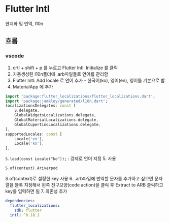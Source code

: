 # Flutter Intl
현지화 및 번역, l10n

## 흐름
### vscode
1. crtl + shift + p 를 누르고 Flutter Intl: Initialize 를 클릭
2. 자동생성된 I10n폴더에 .arb파일들로 언어를 관리함
3. Flutter Intl: Add locale 로 언어 추가 - 한국어(ko), 영어(en), 영어를 기본으로 함
4. MaterialApp 에 추가
```dart
import 'package:flutter_localizations/flutter_localizations.dart';
import 'package:jamkley/generated/l10n.dart';
localizationsDelegates: const [
    S.delegate,
    GlobalWidgetsLocalizations.delegate,
    GlobalMaterialLocalizations.delegate,
    GlobalCupertinoLocalizations.delegate,
],
supportedLocales: const [
    Locale('en'),
    Locale('ko'),
],
```
`S.load(const Locale("ko"));` : 강제로 언어 지정
5. 사용
```dart
S.of(context).Ariverpod
```
S.of(context)로 설정한 key 사용
6. .arb파일에 번역할 문자를 추가하고 싶으면 문자열을 블록 지정해서 왼쪽 전구모양(code action)을 클릭 후 Extract to ARB 클릭하고 key를 입력하면 됨
7. 의존성 추가
```yaml
dependencies:
  flutter_localizations:
    sdk: flutter
  intl: ^0.18.1
```
